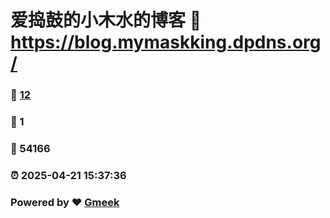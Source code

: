 # 爱捣鼓的小木水的博客 :link: https://blog.mymaskking.dpdns.org/ 
### :page_facing_up: [12](https://blog.mymaskking.dpdns.org//tag.html) 
### :speech_balloon: 1 
### :hibiscus: 54166 
### :alarm_clock: 2025-04-21 15:37:36 
### Powered by :heart: [Gmeek](https://github.com/Meekdai/Gmeek)
